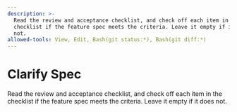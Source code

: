 ```yaml
---
description: >-
  Read the review and acceptance checklist, and check off each item in the
  checklist if the feature spec meets the criteria. Leave it empty if it does
  not.
allowed-tools: View, Edit, Bash(git status:*), Bash(git diff:*)
---
```


# Clarify Spec

Read the review and acceptance checklist, and check off each item in the
checklist if the feature spec meets the criteria. Leave it empty if it
does not.
